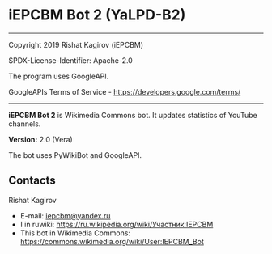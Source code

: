 # iEPCBM Bot 2 (YaLPD-B2)

***
Copyright 2019 Rishat Kagirov (iEPCBM)

SPDX-License-Identifier: Apache-2.0

The program uses GoogleAPI.

GoogleAPIs Terms of Service - <https://developers.google.com/terms/>
***

**iEPCBM Bot 2** is Wikimedia Commons bot. It updates statistics of YouTube channels.

**Version:** 2.0 (Vera)

The bot uses PyWikiBot and GoogleAPI.

## Contacts
Rishat Kagirov
* E-mail: iepcbm@yandex.ru
* I in ruwiki: <https://ru.wikipedia.org/wiki/Участник:IEPCBM>
* This bot in Wikimedia Commons: <https://commons.wikimedia.org/wiki/User:IEPCBM_Bot>
